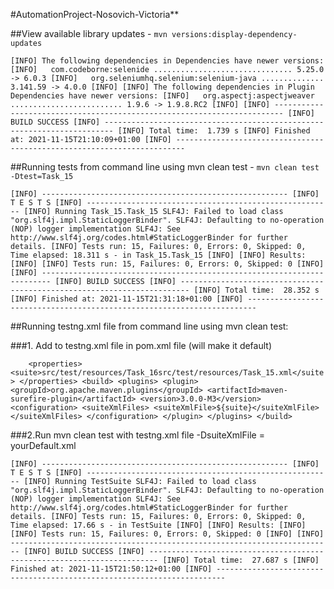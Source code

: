 #AutomationProject-Nosovich-Victoria**

##View available library updates - `mvn versions:display-dependency-updates`

`[INFO] The following dependencies in Dependencies have newer versions:
[INFO]   com.codeborne:selenide ............................... 5.25.0 -> 6.0.3
[INFO]   org.seleniumhq.selenium:selenium-java .............. 3.141.59 -> 4.0.0
[INFO]
[INFO] The following dependencies in Plugin Dependencies have newer versions:
[INFO]   org.aspectj:aspectjweaver ......................... 1.9.6 -> 1.9.8.RC2
[INFO]
[INFO] ------------------------------------------------------------------------
[INFO] BUILD SUCCESS
[INFO] ------------------------------------------------------------------------
[INFO] Total time:  1.739 s
[INFO] Finished at: 2021-11-15T21:10:09+01:00
[INFO] ------------------------------------------------------------------------`



##Running tests from command line using mvn clean test - `mvn clean test -Dtest=Task_15`

`[INFO] -------------------------------------------------------
[INFO]  T E S T S
[INFO] -------------------------------------------------------
[INFO] Running Task_15.Task_15
SLF4J: Failed to load class "org.slf4j.impl.StaticLoggerBinder".
SLF4J: Defaulting to no-operation (NOP) logger implementation
SLF4J: See http://www.slf4j.org/codes.html#StaticLoggerBinder for further details.
[INFO] Tests run: 15, Failures: 0, Errors: 0, Skipped: 0, Time elapsed: 18.311 s - in Task_15.Task_15
[INFO]
[INFO] Results:
[INFO]
[INFO] Tests run: 15, Failures: 0, Errors: 0, Skipped: 0
[INFO]
[INFO] ------------------------------------------------------------------------
[INFO] BUILD SUCCESS
[INFO] ------------------------------------------------------------------------
[INFO] Total time:  28.352 s
[INFO] Finished at: 2021-11-15T21:31:18+01:00
[INFO] ------------------------------------------------------------------------`



##Running testng.xml file from command line using mvn clean test:

###1. Add to testng.xml file in pom.xml file (will make it default)

`    <properties>
        <suite>src/test/resources/Task_16src/test/resources/Task_15.xml</suite>
    </properties>
    <build>
        <plugins>
            <plugin>
                <groupId>org.apache.maven.plugins</groupId>
                <artifactId>maven-surefire-plugin</artifactId>
                <version>3.0.0-M3</version>
                <configuration>
                    <suiteXmlFiles>
                        <suiteXmlFile>${suite}</suiteXmlFile>
                    </suiteXmlFiles>
                </configuration>
            </plugin>
        </plugins>
    </build>`
    
###2.Run mvn clean test with testng.xml file -DsuiteXmlFile = yourDefault.xml

`[INFO] -------------------------------------------------------
[INFO]  T E S T S
[INFO] -------------------------------------------------------
[INFO] Running TestSuite
SLF4J: Failed to load class "org.slf4j.impl.StaticLoggerBinder".
SLF4J: Defaulting to no-operation (NOP) logger implementation
SLF4J: See http://www.slf4j.org/codes.html#StaticLoggerBinder for further details.
[INFO] Tests run: 15, Failures: 0, Errors: 0, Skipped: 0, Time elapsed: 17.66 s - in TestSuite
[INFO]
[INFO] Results:
[INFO]
[INFO] Tests run: 15, Failures: 0, Errors: 0, Skipped: 0
[INFO]
[INFO] ------------------------------------------------------------------------
[INFO] BUILD SUCCESS
[INFO] ------------------------------------------------------------------------
[INFO] Total time:  27.687 s
[INFO] Finished at: 2021-11-15T21:50:12+01:00
[INFO] ------------------------------------------------------------------------`


